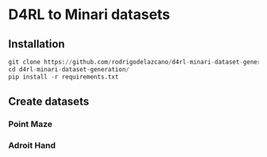 # D4RL to Minari datasets

## Installation

```python
git clone https://github.com/rodrigodelazcano/d4rl-minari-dataset-generation
cd d4rl-minari-dataset-generation/
pip install -r requirements.txt
```

## Create datasets

### Point Maze

### Adroit Hand
